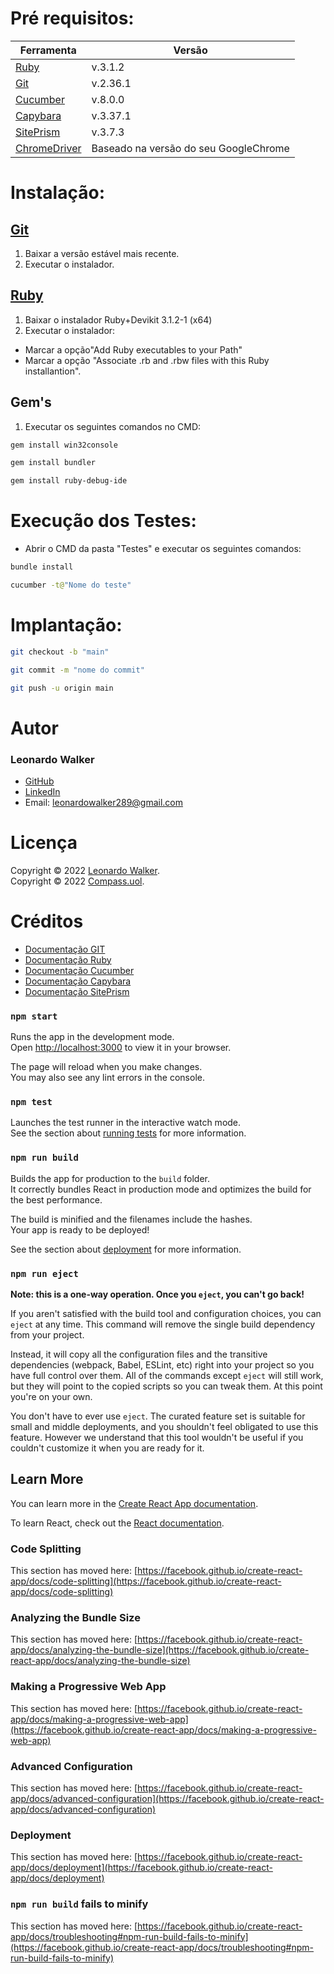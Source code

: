 
# Pré requisitos:
| Ferramenta | Versão  |
|-------|--------|
| [Ruby](https://www.ruby-lang.org/pt/) | v.3.1.2  |
| [Git](https://git-scm.com/)   | v.2.36.1 |
| [Cucumber](https://rubygems.org/gems/cucumber) | v.8.0.0  |
| [Capybara](https://rubygems.org/gems/capybara/versions/2.7.1?locale=pt-BR) | v.3.37.1  |
| [SitePrism](https://rubygems.org/gems/site_prism/versions/2.9?locale=pt-BR) | v.3.7.3  |
| [ChromeDriver](https://chromedriver.chromium.org/downloads) | Baseado na versão do seu GoogleChrome   |

# Instalação:
## [Git](https://git-scm.com/downloads)
1. Baixar a versão estável mais recente.
2. Executar o instalador.

## [Ruby](https://rubyinstaller.org/downloads/)
 1. Baixar o instalador Ruby+Devikit 3.1.2-1 (x64)
 2. Executar o instalador:
  - Marcar a opção"Add Ruby executables to your Path"
  - Marcar a opção "Associate .rb and .rbw files with this Ruby installantion".
  
## Gem's
1. Executar os seguintes comandos no CMD: <br>
 ```sh 
 gem install win32console 
 ``` 
 ```sh 
 gem install bundler 
 ``` 
 ```sh 
 gem install ruby-debug-ide
 ``` 
  
# Execução dos Testes:
- Abrir o CMD da pasta "Testes" e executar os seguintes comandos:
 ```sh
 bundle install
 ```
  ```sh
 cucumber -t@"Nome do teste"
 ```
 
# Implantação:
```sh
git checkout -b "main"
```
```sh
git commit -m "nome do commit"
```
```sh
git push -u origin main
```
# Autor
### Leonardo Walker
- [GitHub](https://github.com/leonardo-walker)
- [LinkedIn](https://www.linkedin.com/in/leonardo-walker/)
- Email: leonardowalker289@gmail.com


# Licença
Copyright © 2022 [Leonardo Walker](https://github.com/leonardo-walker).<br>
Copyright © 2022 [Compass.uol](https://compass.uol/).

# Créditos
- [Documentação GIT](https://git-scm.com/doc)
- [Documentação Ruby](https://www.ruby-lang.org/pt/documentation/)
- [Documentação Cucumber](https://github.com/cucumber/cucumber-ruby)
- [Documentação Capybara](https://github.com/teamcapybara/capybara)
- [Documentação SitePrism](https://github.com/site-prism/site_prism) 

### `npm start`

Runs the app in the development mode.\
Open [http://localhost:3000](http://localhost:3000) to view it in your browser.

The page will reload when you make changes.\
You may also see any lint errors in the console.

### `npm test`

Launches the test runner in the interactive watch mode.\
See the section about [running tests](https://facebook.github.io/create-react-app/docs/running-tests) for more information.

### `npm run build`

Builds the app for production to the `build` folder.\
It correctly bundles React in production mode and optimizes the build for the best performance.

The build is minified and the filenames include the hashes.\
Your app is ready to be deployed!

See the section about [deployment](https://facebook.github.io/create-react-app/docs/deployment) for more information.

### `npm run eject`

**Note: this is a one-way operation. Once you `eject`, you can't go back!**

If you aren't satisfied with the build tool and configuration choices, you can `eject` at any time. This command will remove the single build dependency from your project.

Instead, it will copy all the configuration files and the transitive dependencies (webpack, Babel, ESLint, etc) right into your project so you have full control over them. All of the commands except `eject` will still work, but they will point to the copied scripts so you can tweak them. At this point you're on your own.

You don't have to ever use `eject`. The curated feature set is suitable for small and middle deployments, and you shouldn't feel obligated to use this feature. However we understand that this tool wouldn't be useful if you couldn't customize it when you are ready for it.

## Learn More

You can learn more in the [Create React App documentation](https://facebook.github.io/create-react-app/docs/getting-started).

To learn React, check out the [React documentation](https://reactjs.org/).

### Code Splitting

This section has moved here: [https://facebook.github.io/create-react-app/docs/code-splitting](https://facebook.github.io/create-react-app/docs/code-splitting)

### Analyzing the Bundle Size

This section has moved here: [https://facebook.github.io/create-react-app/docs/analyzing-the-bundle-size](https://facebook.github.io/create-react-app/docs/analyzing-the-bundle-size)

### Making a Progressive Web App

This section has moved here: [https://facebook.github.io/create-react-app/docs/making-a-progressive-web-app](https://facebook.github.io/create-react-app/docs/making-a-progressive-web-app)

### Advanced Configuration

This section has moved here: [https://facebook.github.io/create-react-app/docs/advanced-configuration](https://facebook.github.io/create-react-app/docs/advanced-configuration)

### Deployment

This section has moved here: [https://facebook.github.io/create-react-app/docs/deployment](https://facebook.github.io/create-react-app/docs/deployment)

### `npm run build` fails to minify

This section has moved here: [https://facebook.github.io/create-react-app/docs/troubleshooting#npm-run-build-fails-to-minify](https://facebook.github.io/create-react-app/docs/troubleshooting#npm-run-build-fails-to-minify)
